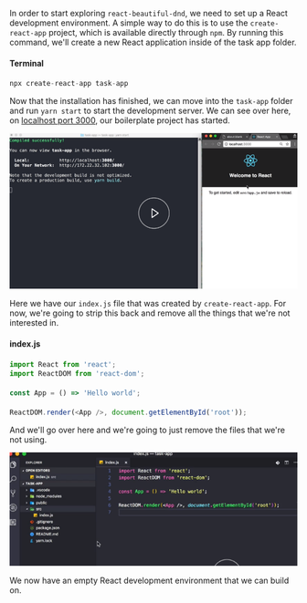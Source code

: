 In order to start exploring `react-beautiful-dnd`, we need to set up a React development environment. A simple way to do this is to use the `create-react-app` project, which is available directly through `npm`. By running this command, we'll create a new React application inside of the task app folder.

#### Terminal
```javascript
npx create-react-app task-app
```

Now that the installation has finished, we can move into the `task-app` folder and run `yarn start` to start the development server. We can see over here, on [localhost port 3000](http://localhost:3000), our boilerplate project has started.

![Dev Server Running](../images/react-set-up-a-react-environment-with-create-react-app-setup.png)

Here we have our `index.js` file that was created by `create-react-app`. For now, we're going to strip this back and remove all the things that we're not interested in. 

#### index.js
```javascript
import React from 'react';
import ReactDOM from 'react-dom';

const App = () => 'Hello world';

ReactDOM.render(<App />, document.getElementById('root'));
```

And we'll go over here and we're going to just remove the files that we're not using.

![After files removal](../images/react-set-up-a-react-environment-with-create-react-app-after-files-removed.png)

We now have an empty React development environment that we can build on.